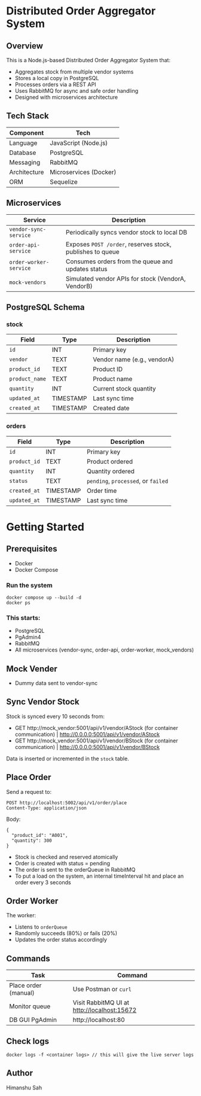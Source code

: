 # Distributed Order Aggregator System

## Overview
This is a Node.js-based Distributed Order Aggregator System that:
- Aggregates stock from multiple vendor systems
- Stores a local copy in PostgreSQL
- Processes orders via a REST API
- Uses RabbitMQ for async and safe order handling
- Designed with microservices architecture

## Tech Stack
| Component    | Tech                   |
| ------------ | ---------------------- |
| Language     | JavaScript (Node.js)   |
| Database     | PostgreSQL             |
| Messaging    | RabbitMQ               |
| Architecture | Microservices (Docker) |
| ORM          | Sequelize              |

## Microservices
| Service                | Description                                               |
| ---------------------- | --------------------------------------------------------- |
| `vendor-sync-service`  | Periodically syncs vendor stock to local DB               |
| `order-api-service`    | Exposes `POST /order`, reserves stock, publishes to queue |
| `order-worker-service` | Consumes orders from the queue and updates status         |
| `mock-vendors`         | Simulated vendor APIs for stock (VendorA, VendorB)        |

## PostgreSQL Schema
### stock
| Field          | Type      | Description                 |
| -------------- | --------- | --------------------------- |
| `id`           | INT       | Primary key                 |
| `vendor`       | TEXT      | Vendor name (e.g., vendorA) |
| `product_id`   | TEXT      | Product ID                  |
| `product_name` | TEXT      | Product name                |
| `quantity`     | INT       | Current stock quantity      |
| `updated_at`   | TIMESTAMP | Last sync time              |
| `created_at`   | TIMESTAMP | Created date                |

### orders
| Field        | Type      | Description                         |
| ------------ | --------- | ----------------------------------- |
| `id`         | INT       | Primary key                         |
| `product_id` | TEXT      | Product ordered                     |
| `quantity`   | INT       | Quantity ordered                    |
| `status`     | TEXT      | `pending`, `processed`, or `failed` |
| `created_at` | TIMESTAMP | Order time                          |
| `updated_at`   | TIMESTAMP | Last sync time                    |

# Getting Started
## Prerequisites
- Docker
- Docker Compose

### Run the system
```
docker compose up --build -d
docker ps
```
### This starts:
- PostgreSQL
- PgAdmin4
- RabbitMQ
- All microservices (vendor-sync, order-api, order-worker, mock_vendors)

## Mock Vender
- Dummy data sent to vendor-sync


## Sync Vendor Stock
Stock is synced every 10 seconds from:
- GET http://mock_vendor:5001/api/v1/vendor/AStock (for container communication) | http://0.0.0.0:5001/api/v1/vendor/AStock
- GET http://mock_vendor:5001/api/v1/vendor/BStock (for container communication) | http://0.0.0.0:5001/api/v1/vendor/BStock

Data is inserted or incremented in the `stock` table.

## Place Order
Send a request to:
```
POST http://localhost:5002/api/v1/order/place
Content-Type: application/json
```
Body:
```
{
  "product_id": "A001",
  "quantity": 300
}
```
- Stock is checked and reserved atomically
- Order is created with status = pending
- The order is sent to the orderQueue in RabbitMQ
- To put a load on the system, an internal timeInterval hit and place an order every 3 seconds

## Order Worker
The worker:
- Listens to `orderQueue`
- Randomly succeeds (80%) or fails (20%)
- Updates the order status accordingly

## Commands
| Task                       | Command                                                               |
| -------------------------- | --------------------------------------------------------------------- |
| Place order (manual)       | Use Postman or `curl`                                                 |
| Monitor queue              | Visit RabbitMQ UI at [http://localhost:15672](http://localhost:15672) |
| DB GUI PgAdmin             | http://localhost:80                                                   |


## Check logs
```
docker logs -f <container logs> // this will give the live server logs
```
## Author
Himanshu Sah
